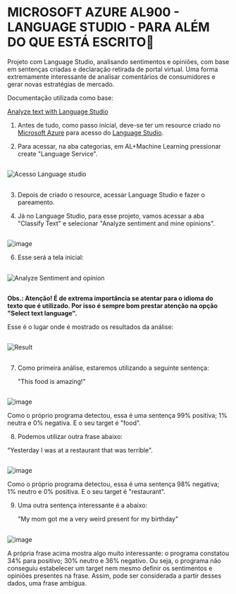 # MICROSOFT AZURE AL900 - LANGUAGE STUDIO - PARA ALÉM DO QUE ESTÁ ESCRITO📝

Projeto com Language Studio, analisando sentimentos e opiniões, com base em sentenças criadas e declaração retirada de portal virtual. Uma forma extremamente interessante de analisar comentários de consumidores e gerar novas estratégias de mercado.

Documentação utilizada como base:

[Analyze text with Language Studio](https://microsoftlearning.github.io/mslearn-ai-fundamentals/Instructions/Labs/06-text-analysis.html)

1. Antes de tudo, como passo inicial, deve-se ter um resource criado no [Microsoft Azure](https://azure.microsoft.com/) para acesso do [Language Studio](https://language.cognitive.azure.com/).

2. Para acessar, na aba categorias, em AL+Machine Learning pressionar create "Language Service".
##
![Acesso Language studio](https://github.com/vgastaldelli/LABORATORIOAZUREAI900-LANGUAGESTUDIO2024/assets/160192109/e08171f1-efc4-4f28-b761-1d5f0ceb3eee)

 ##
3. Depois de criado o resource, acessar Language Studio e fazer o pareamento.
   
5. Já no Language Studio, para esse projeto, vamos acessar a aba "Classify Text" e selecionar "Analyze sentiment and mine opinions".
##
![image](https://github.com/vgastaldelli/LABORATORIOAZUREAI900-LANGUAGESTUDIO2024/assets/160192109/2af2f311-c37a-40c1-b8a7-f3630156dbe7)


6. Esse será a tela inicial:
##
![Analyze Sentiment and opinion](https://github.com/vgastaldelli/LABORATORIOAZUREAI900-LANGUAGESTUDIO2024/assets/160192109/c03a6d4b-5083-4700-a143-fc7cc7e89da7)
##
**Obs.: Atenção! É de extrema importância se atentar para o idioma do texto que é utilizado. Por isso é sempre bom prestar atenção na opção "Select text language".**

Esse é o lugar onde é mostrado os resultados da análise:
##
![Result](https://github.com/vgastaldelli/LABORATORIOAZUREAI900-LANGUAGESTUDIO2024/assets/160192109/a0a8f086-59d7-40f9-9511-5ec78187fd7c)
##
7. Como primeira análise, estaremos utilizando a seguinte sentença:

   "This food is amazing!"

##
   ![image](https://github.com/vgastaldelli/LABORATORIOAZUREAI900-LANGUAGESTUDIO2024/assets/160192109/cfccaee6-162e-43fd-b5b4-82734b091f73)

Como o próprio programa detectou, essa é uma sentença 99% positiva; 1% neutra e 0% negativa. E o seu target é "food".

8. Podemos utilizar outra frase abaixo:

"Yesterday I was at a restaurant that was terrible".

##
![image](https://github.com/vgastaldelli/LABORATORIOAZUREAI900-LANGUAGESTUDIO2024/assets/160192109/29a39e66-88d3-4669-9713-708630ee13a1)

Como o próprio programa detectou, essa é uma sentença 98% negativa; 1% neutro e 0% positiva. E o seu target é "restaurant".

9. Uma outra sentença interessante é a abaixo:

    "My mom got me a very weird present for my birthday"
##
   ![image](https://github.com/vgastaldelli/LABORATORIOAZUREAI900-LANGUAGESTUDIO2024/assets/160192109/cd691213-59e0-4e6d-8830-1f335fe8e9b2)

   A própria frase acima mostra algo muito interessante: o programa constatou 34% para positivo; 30% neutro e 36% negativo. Ou seja, o programa não conseguiu estabelecer um target nem mesmo definir os sentimentos e opiniões presentes na frase. Assim, pode ser considerada a partir desses dados, uma frase ambígua.


